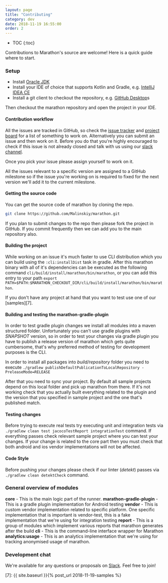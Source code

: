 ```yaml
---
layout: page
title: "Contributing"
category: dev
date: 2018-11-19 16:55:00
order: 2
---
```

* TOC
{:toc}

Contributions to Marathon's source are welcome! Here is a quick guide where to start.

### Setup

* Install [Oracle JDK][1]
* Install your IDE of choice that supports Kotlin and Gradle, e.g. [IntelliJ IDEA CE][2]
* Install a git client to checkout the repository, e.g. [GitHub Desktop][3]s

Then checkout the marathon repository and open the project in your IDE.

#### Contribution workflow

All the issues are tracked in GitHub, so check the [issue tracker][4] and [project board][5] for a list of something to work on. Alternatively you can submit an issue and then work on it. Before you do that you're highly encouraged to check if this issue is not already closed and talk with us using our [slack channel][6].

Once you pick your issue please assign yourself to work on it.

All the issues relevant to a specific version are assigned to a GitHub milestone so if the issue you're working on is required to fixed for the next version we'll add it to the current milestone.

#### Getting the source code
You can get the source code of marathon by cloning the repo.

```bash
git clone https://github.com/Malinskiy/marathon.git
```

If you plan to submit changes to the repo then please fork the project in GitHub. If you commit frequently then we can add you to the main repository also.

#### Building the project
While working on an issue it's much faster to use CLI distribution which you can build using the ```:cli:installDist``` task in gradle. After this marathon binary with all of it's dependencies can be executed as the following command ```cli/build/install/marathon/bin/marathon```, or you can add this entry to your path ```export PATH=$PATH:$MARATHON_CHECKOUT_DIR/cli/build/install/marathon/bin/marathon```.

If you don't have any project at hand that you want to test use one of our [samples][7].

#### Building and testing the marathon-gradle-plugin
In order to test gradle plugin changes we install all modules into a maven structured folder. Unfortunately you can't use gradle plugins with *SNAPSHOT* version, so in order to test your changes via gradle plugin you have to publish a release version of marathon which gets quite cumbersome, that's why preferred method of testing for development purposes is the CLI.

In order to install all packages into *build/repository* folder you need to execute ```./gradlew publishDefaultPublicationToLocalRepository -PreleaseMode=RELEASE```

After that you need to sync your project. By default all sample projects depend on this local folder and pick up marathon from there. If it's not working check that you actually built everything related to the plugin and the version that you specified in sample project and the one that's published match.

#### Testing changes

Before trying to execute real tests try executing unit and integration tests via ```./gradlew clean test jacocoTestReport integrationTest``` command. If everything passes check relevant sample project where you can test your changes. If your change is related to the core part then you must check that both android and ios vendor implementations will not be affected.

#### Code Style
Before pushing your changes please check if our linter (*detekt*) passes via ```./gradlew clean detektCheck``` command.

### General overview of modules
**core** - This is the main logic part of the runner.
**marathon-gradle-plugin** - This is a gradle plugin implementation for Android testing
**vendor** - This is custom vendor implementation related to specific platform. One specific implementation that is important is vendor-test, this is a fake implementation that we're using for integration testing
**report** - This is a group of modules which implement various reports that marathon generates after the build
**cli** - This is the command-line interface wrapper for Marathon
**analytics:usage** - This is an analytics implementation that we're using for tracking anonymised usage of marathon.

### Development chat
We're available for any questions or proposals on [Slack][6]. Feel free to join!

[1]: https://www.oracle.com/technetwork/java/javase/downloads/jdk8-downloads-2133151.html
[2]: https://www.jetbrains.com/idea/download/
[3]: https://desktop.github.com/
[4]: https://github.com/Malinskiy/marathon/issues
[5]: https://github.com/Malinskiy/marathon/projects/1
[6]: https://join.slack.com/t/marathon-test-runner/shared_invite/enQtNTYxMTg4NjQxNjM5LTMzNTVlYmNkNTAwMjI3NzJhMTMzZDVlMWZmNjI5NjAyMzg4YTAwNDAwMDBhYjhkOTg0MGY5OGQ4MjQ5NmEzYWY
[7]: {{ site.baseurl }}{% post_url 2018-11-19-samples %}
